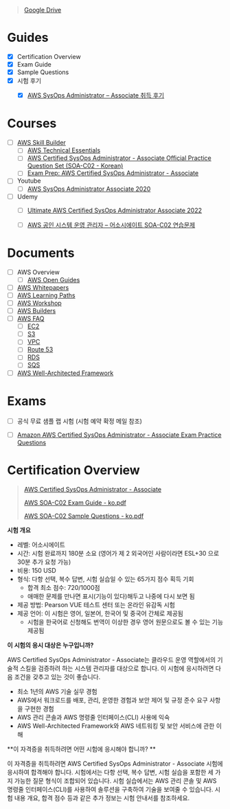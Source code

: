 > [Google Drive](https://drive.google.com/drive/folders/1u4_Ju2gCN4Xm_sdF-rKdekMFXi7Ck0kw) 

# Guides

- [x] Certification Overview
- [x] Exam Guide
- [x] Sample Questions
- [x] 시험 후기
    - [x] [AWS SysOps Administrator – Associate 취득 후기](https://mateon.tistory.com/55) 


# Courses

- [ ] [AWS Skill Builder](https://explore.skillbuilder.aws/) 
    - [ ] [AWS Technical Essentials](https://explore.skillbuilder.aws/learn/course/1851/aws-technical-essentials) 
    - [ ] [AWS Certified SysOps Administrator - Associate Official Practice Question Set (SOA-C02 - Korean)](https://explore.skillbuilder.aws/learn/course/12556/aws-certified-sysops-administrator-associate-official-practice-question-set-soa-c02-korean) 
    - [ ] [Exam Prep: AWS Certified SysOps Administrator - Associate](https://explore.skillbuilder.aws/learn/course/9313/exam-prep-aws-certified-sysops-administrator-associate) 
- [ ] Youtube
    - [ ] [AWS SysOps Administrator Associate 2020](https://www.youtube.com/watch?v=KX_AfyrhlgQ) 

- [ ] Udemy
    - [ ] [Ultimate AWS Certified SysOps Administrator Associate 2022](https://www.udemy.com/course/ultimate-aws-certified-sysops-administrator-associate/) 
    - [ ] [AWS 공인 시스템 운영 관리자 – 어소시에이트 SOA-C02 연습문제](https://www.udemy.com/course/aws-soa-c02/) 


# Documents

- [ ] AWS Overview
    - [ ] [AWS Open Guides](https://github.com/open-guides/og-aws) 
- [ ] [AWS Whitepapers](https://aws.amazon.com/ko/whitepapers/) 
- [ ] [AWS Learning Paths](https://aws.amazon.com/ko/training/learning-paths/) 
- [ ] [AWS Workshop](https://pages.awscloud.com/traincert_alwayslearning_virtualevents_kr.html) 
- [ ] [AWS Builders](https://aws.amazon.com/ko/events/seminars/aws-builders/) 
- [ ] [AWS FAQ](https://aws.amazon.com/ko/faqs/) 
    - [ ] [EC2](https://aws.amazon.com/ko/ec2/faqs/?sysops=sec&sec=prep) 
    - [ ] [S3](https://aws.amazon.com/ko/s3/faqs/?sysops=sec&sec=prep) 
    - [ ] [VPC](https://aws.amazon.com/ko/vpc/faqs/?sysops=sec&sec=prep) 
    - [ ] [Route 53](https://aws.amazon.com/ko/route53/faqs/?sysops=sec&sec=prep) 
    - [ ] [RDS](https://aws.amazon.com/ko/rds/faqs/?sysops=sec&sec=prep) 
    - [ ] [SQS](https://aws.amazon.com/ko/sqs/faqs/?sysops=sec&sec=prep) 
- [ ] [AWS Well-Architected Framework](https://aws.amazon.com/ko/architecture/well-architected/) 

# Exams

- [ ] 공식 무료 샘플 랩 시험 (시험 예약 확정 메일 참조)
- [ ] [Amazon AWS Certified SysOps Administrator - Associate Exam Practice Questions](https://www.examtopics.com/exams/amazon/aws-certified-sysops-administrator-associate/view/) 



# Certification Overview

> [AWS Certified SysOps Administrator - Associate](https://aws.amazon.com/ko/certification/certified-sysops-admin-associate/) 
>
> [AWS SOA-C02 Exam Guide - ko.pdf](https://d1.awsstatic.com/ko_KR/training-and-certification/docs-sysops-associate/AWS-Certified-SysOps-Administrator-Associate_Exam-Guide.pdf) 
>
> [AWS SOA-C02 Sample Questions - ko.pdf](https://d1.awsstatic.com/ko_KR/training-and-certification/docs-sysops-associate/AWS-Certified-SysOps-Administrator-Associate_Sample-Questions.pdf) 



**시험 개요** 

- 레벨: 어소시에이트
- 시간: 시험 완료까지 180분 소요 (영어가 제 2 외국어인 사람이라면 ESL+30 으로 30분 추가 요청 가능)
- 비용: 150 USD
- 형식: 다항 선택, 복수 답변, 시험 실습일 수 있는 65가지 점수 획득 기회
    - 합격 최소 점수: 720/1000점
    - 애매한 문제를 만나면 표시(기능이 있다)해두고 나중에 다시 보면 됨
- 제공 방법: Pearson VUE 테스트 센터 또는 온라인 유감독 시험
- 제공 언어: 이 시험은 영어, 일본어, 한국어 및 중국어 간체로 제공됨
    - 시험을 한국어로 신청해도 번역이 이상한 경우 영어 원문으로도 볼 수 있는 기능 제공됨



**이 시험의 응시 대상은 누구입니까?** 

AWS Certified SysOps Administrator - Associate는 클라우드 운영 역할에서의 기술적 스킬을 검증하려 하는 시스템 관리자를 대상으로 합니다. 이 시험에 응시하려면 다음 조건을 갖추고 있는 것이 좋습니다.

- 최소 1년의 AWS 기술 실무 경험
- AWS에서 워크로드를 배포, 관리, 운영한 경험과 보안 제어 및 규정 준수 요구 사항을 구현한 경험
- AWS 관리 콘솔과 AWS 명령줄 인터페이스(CLI) 사용에 익숙
- AWS Well-Architected Framework와 AWS 네트워킹 및 보안 서비스에 관한 이해



**이 자격증을 취득하려면 어떤 시험에 응시해야 합니까? ** 

이 자격증을 취득하려면 AWS Certified SysOps Administrator - Associate 시험에 응시하여 합격해야 합니다. 
시험에서는 다항 선택, 복수 답변, 시험 실습을 포함한 세 가지 가능한 질문 형식이 조합되어 있습니다. 
시험 실습에서는 AWS 관리 콘솔 및 AWS 명령줄 인터페이스(CLI)를 사용하여 솔루션을 구축하여 기술을 보여줄 수 있습니다. 
시험 내용 개요, 합격 점수 등과 같은 추가 정보는 시험 안내서를 참조하세요.

